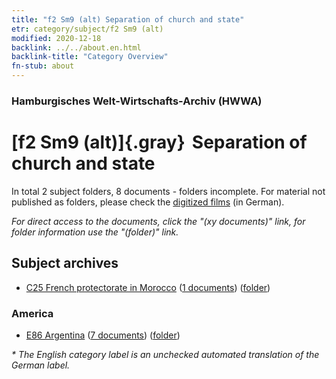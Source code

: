 ```yaml
---
title: "f2 Sm9 (alt) Separation of church and state"
etr: category/subject/f2 Sm9 (alt)
modified: 2020-12-18
backlink: ../../about.en.html
backlink-title: "Category Overview"
fn-stub: about
---
```


### Hamburgisches Welt-Wirtschafts-Archiv (HWWA)
# [f2 Sm9 (alt)]{.gray}&#8201; Separation of church and state&#160; 





In total 2 subject folders, 8 documents - folders incomplete.
For material not published as folders, please check the [digitized films](/film/h1_sh) (in German).

_For direct access to the documents, click the "(xy documents)" link, for folder information use the "(folder)" link._

## Subject archives


- [C25 French protectorate in Morocco](../../../geo/about.en.html#C25) (<a href="https://dfg-viewer.de/show/?tx_dlf[id]=https://pm20.zbw.eu/mets/sh/1413xx/141358/1442xx/144296/public.mets.en.xml" target="_blank">1 documents</a>) ([folder](http://purl.org/pressemappe20/folder/sh/141358,144296))

### America

- [E86 Argentina](../../../geo/about.en.html#E86) (<a href="https://dfg-viewer.de/show/?tx_dlf[id]=https://pm20.zbw.eu/mets/sh/1416xx/141692/1442xx/144296/public.mets.en.xml" target="_blank">7 documents</a>) ([folder](http://purl.org/pressemappe20/folder/sh/141692,144296))


_* The English category label is an unchecked automated translation of the German label._

